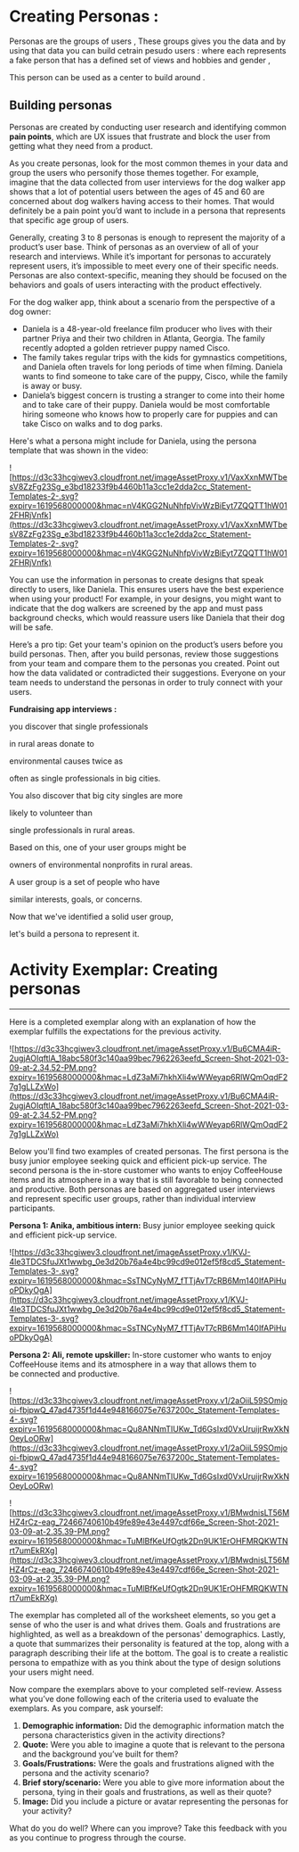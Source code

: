 # Creating Personas :

Personas are the groups of users  , These groups gives you the data and by using that data you can build cetrain pesudo users : where each represents a fake person that has a defined set of views and hobbies and gender ,

This person can be used as a  center to build around .

## Building personas

Personas are created by conducting user research and identifying common **pain points**, which are UX issues that frustrate and block the user from getting what they need from a product.

As you create personas, look for the most common themes in your data and group the users who personify those themes together. For example, imagine that the data collected from user interviews for the dog walker app shows that a lot of potential users between the ages of 45 and 60 are concerned about dog walkers having access to their homes. That would definitely be a pain point you’d want to include in a persona that represents that specific age group of users.

Generally, creating 3 to 8 personas is enough to represent the majority of a product’s user base. Think of personas as an overview of all of your research and interviews. While it’s important for personas to accurately represent users, it’s impossible to meet every one of their specific needs. Personas are also context-specific, meaning they should be focused on the behaviors and goals of users interacting with the product effectively.

For the dog walker app, think about a scenario from the perspective of a dog owner:

- Daniela is a 48-year-old freelance film producer who lives with their partner Priya and their two children in Atlanta, Georgia. The family recently adopted a golden retriever puppy named Cisco.
- The family takes regular trips with the kids for gymnastics competitions, and Daniela often travels for long periods of time when filming. Daniela wants to find someone to take care of the puppy, Cisco, while the family is away or busy.
- Daniela’s biggest concern is trusting a stranger to come into their home and to take care of their puppy. Daniela would be most comfortable hiring someone who knows how to properly care for puppies and can take Cisco on walks and to dog parks.

Here's what a persona might include for Daniela, using the persona template that was shown in the video:

![https://d3c33hcgiwev3.cloudfront.net/imageAssetProxy.v1/VaxXxnMWTbesV8ZzFg23Sg_e3bd18233f9b4460b11a3cc1e2dda2cc_Statement-Templates-2-.svg?expiry=1619568000000&hmac=nV4KGG2NuNhfpVivWzBiEyt7ZQQTT1hW012FHRjVnfk](https://d3c33hcgiwev3.cloudfront.net/imageAssetProxy.v1/VaxXxnMWTbesV8ZzFg23Sg_e3bd18233f9b4460b11a3cc1e2dda2cc_Statement-Templates-2-.svg?expiry=1619568000000&hmac=nV4KGG2NuNhfpVivWzBiEyt7ZQQTT1hW012FHRjVnfk)

You can use the information in personas to create designs that speak directly to users, like Daniela. This ensures users have the best experience when using your product! For example, in your designs, you might want to indicate that the dog walkers are screened by the app and must pass background checks, which would reassure users like Daniela that their dog will be safe.

Here’s a pro tip: Get your team's opinion on the product’s users before you build personas. Then, after you build personas, review those suggestions from your team and compare them to the personas you created. Point out how the data validated or contradicted their suggestions. Everyone on your team needs to understand the personas in order to truly connect with your users.

**Fundraising app interviews :** 

you discover that single professionals

in rural areas donate to

environmental causes twice as

often as single professionals in big cities.

You also discover that big city singles are more

likely to volunteer than

single professionals in rural areas.

Based on this, one of your user groups might be

owners of environmental nonprofits in rural areas.

A user group is a set of people who have

similar interests, goals, or concerns.

Now that we've identified a solid user group,

let's build a persona to represent it.

# Activity Exemplar: Creating personas

---

Here is a completed exemplar along with an explanation of how the exemplar fulfills the expectations for the previous activity.

![https://d3c33hcgiwev3.cloudfront.net/imageAssetProxy.v1/Bu6CMA4iR-2ugjAOIqftlA_18abc580f3c140aa99bec7962263eefd_Screen-Shot-2021-03-09-at-2.34.52-PM.png?expiry=1619568000000&hmac=LdZ3aMi7hkhXli4wWWeyap6RlWQmOqdF27g1gLLZxWo](https://d3c33hcgiwev3.cloudfront.net/imageAssetProxy.v1/Bu6CMA4iR-2ugjAOIqftlA_18abc580f3c140aa99bec7962263eefd_Screen-Shot-2021-03-09-at-2.34.52-PM.png?expiry=1619568000000&hmac=LdZ3aMi7hkhXli4wWWeyap6RlWQmOqdF27g1gLLZxWo)

Below you'll find two examples of created personas. The first persona is the busy junior employee seeking quick and efficient pick-up service. The second persona is the in-store customer who wants to enjoy CoffeeHouse items and its atmosphere in a way that is still favorable to being connected and productive. Both personas are based on aggregated user interviews and represent specific user groups, rather than individual interview participants.

**Persona 1: Anika, ambitious intern:** Busy junior employee seeking quick and efficient pick-up service.

![https://d3c33hcgiwev3.cloudfront.net/imageAssetProxy.v1/KVJ-4le3TDCSfuJXt1wwbg_0e3d20b76a4e4bc99cd9e012ef5f8cd5_Statement-Templates-3-.svg?expiry=1619568000000&hmac=SsTNCyNyM7_fTTjAvT7cRB6Mm140IfAPiHuoPDkyOgA](https://d3c33hcgiwev3.cloudfront.net/imageAssetProxy.v1/KVJ-4le3TDCSfuJXt1wwbg_0e3d20b76a4e4bc99cd9e012ef5f8cd5_Statement-Templates-3-.svg?expiry=1619568000000&hmac=SsTNCyNyM7_fTTjAvT7cRB6Mm140IfAPiHuoPDkyOgA)

**Persona 2: Ali, remote upskiller:** In-store customer who wants to enjoy CoffeeHouse items and its atmosphere in a way that allows them to be connected and productive.

![https://d3c33hcgiwev3.cloudfront.net/imageAssetProxy.v1/2aOiiL59SOmjooi-fbjpwQ_47ad4735f1d44e948166075e7637200c_Statement-Templates-4-.svg?expiry=1619568000000&hmac=Qu8ANNmTIUKw_Td6GsIxd0VxUruijrRwXkNOeyLoORw](https://d3c33hcgiwev3.cloudfront.net/imageAssetProxy.v1/2aOiiL59SOmjooi-fbjpwQ_47ad4735f1d44e948166075e7637200c_Statement-Templates-4-.svg?expiry=1619568000000&hmac=Qu8ANNmTIUKw_Td6GsIxd0VxUruijrRwXkNOeyLoORw)

![https://d3c33hcgiwev3.cloudfront.net/imageAssetProxy.v1/BMwdnisLT56MHZ4rCz-eag_72466740610b49fe89e43e4497cdf66e_Screen-Shot-2021-03-09-at-2.35.39-PM.png?expiry=1619568000000&hmac=TuMlBfKeUfOgtk2Dn9UK1ErOHFMRQKWTNrt7umEkRXg](https://d3c33hcgiwev3.cloudfront.net/imageAssetProxy.v1/BMwdnisLT56MHZ4rCz-eag_72466740610b49fe89e43e4497cdf66e_Screen-Shot-2021-03-09-at-2.35.39-PM.png?expiry=1619568000000&hmac=TuMlBfKeUfOgtk2Dn9UK1ErOHFMRQKWTNrt7umEkRXg)

The exemplar has completed all of the worksheet elements, so you get a sense of who the user is and what drives them. Goals and frustrations are highlighted, as well as a breakdown of the personas' demographics. Lastly, a quote that summarizes their personality is featured at the top, along with a paragraph describing their life at the bottom. The goal is to create a realistic persona to empathize with as you think about the type of design solutions your users might need.

Now compare the exemplars above to your completed self-review. Assess what you’ve done following each of the criteria used to evaluate the exemplars. As you compare, ask yourself:

1. **Demographic information:** Did the demographic information match the persona characteristics given in the activity directions?
2. **Quote:** Were you able to imagine a quote that is relevant to the persona and the background you’ve built for them?
3. **Goals/Frustrations:** Were the goals and frustrations aligned with the persona and the activity scenario?
4. **Brief story/scenario:** Were you able to give more information about the persona, tying in their goals and frustrations, as well as their quote?
5. **Image:** Did you include a picture or avatar representing the personas for your activity?

What do you do well? Where can you improve? Take this feedback with you as you continue to progress through the course.
